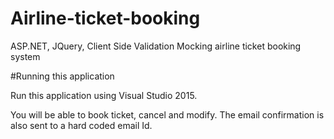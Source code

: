 # Airline-ticket-booking
ASP.NET, JQuery, Client Side Validation
Mocking airline ticket booking  system

#Running this application

Run this application using Visual Studio 2015.

You will be able to book ticket, cancel and modify. The email confirmation is also sent to a hard coded email Id.
